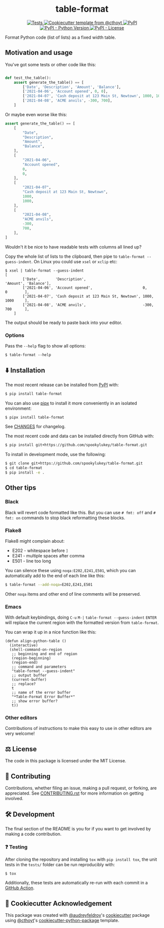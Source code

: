 <!--
<p align="center">
  <img src="docs/source/logo.png" height="150">
</p>
-->

<h1 align="center">
  table-format
</h1>

<p align="center">
    <a href="https://github.com/spookylukey/table-format/actions?query=workflow%3ATests">
        <img alt="Tests" src="https://github.com/spookylukey/table-format/workflows/Tests/badge.svg" />
    </a>
    <a href="https://github.com/cthoyt/cookiecutter-python-package">
        <img alt="Cookiecutter template from @cthoyt" src="https://img.shields.io/badge/Cookiecutter-python--package-yellow" />
    </a>
    <a href="https://pypi.org/project/table-format">
        <img alt="PyPI" src="https://img.shields.io/pypi/v/table-format" />
    </a>
    <a href="https://pypi.org/project/table-format">
        <img alt="PyPI - Python Version" src="https://img.shields.io/pypi/pyversions/table-format" />
    </a>
    <a href="https://github.com/spookylukey/table-format/blob/master/LICENSE">
        <img alt="PyPI - License" src="https://img.shields.io/pypi/l/table-format" />
    </a>
</p>

Format Python code (list of lists) as a fixed width table.

## Motivation and usage

You've got some tests or other code like this:
```python

def test_the_table():
    assert generate_the_table() == [
        ['Date', 'Description', 'Amount', 'Balance'],
        ['2021-04-06', 'Account opened', 0, 0],
        ['2021-04-07', 'Cash deposit at 123 Main St, Newtown', 1000, 1000],
        ['2021-04-08', 'ACME anvils', -300, 700],
    ]
```

Or maybe even worse like this:

```python
assert generate_the_table() == [
    [
        "Date",
        "Description",
        "Amount",
        "Balance",
    ],
    [
        "2021-04-06",
        "Account opened",
        0,
        0,
    ],
    [
        "2021-04-07",
        "Cash deposit at 123 Main St, Newtown",
        1000,
        1000,
    ],
    [
        "2021-04-08",
        "ACME anvils",
        -300,
        700,
    ],
]
```

Wouldn't it be nice to have readable tests with columns all lined up?

Copy the whole list of lists to the clipboard, then pipe to ``table-format
--guess-indent``. On Linux you could use `xsel` or `xclip` etc:

```shell
$ xsel | table-format --guess-indent
[
        ['Date',       'Description',                          'Amount', 'Balance'],
        ['2021-04-06', 'Account opened',                       0,        0        ],
        ['2021-04-07', 'Cash deposit at 123 Main St, Newtown', 1000,     1000     ],
        ['2021-04-08', 'ACME anvils',                          -300,     700      ],
    ]
```

The output should be ready to paste back into your editor.

### Options

Pass the `--help` flag to show all options:

```shell
$ table-format --help
```

## ⬇️ Installation

The most recent release can be installed from
[PyPI](https://pypi.org/project/table-format/) with:

```bash
$ pip install table-format
```

You can also use [pipx](https://pipxproject.github.io/pipx/) to install it more
conveniently in an isolated environment:

```bash
$ pipx install table-format
```
See [CHANGES](CHANGES.md) for changelog.

The most recent code and data can be installed directly from GitHub with:

```bash
$ pip install git+https://github.com/spookylukey/table-format.git
```

To install in development mode, use the following:

```bash
$ git clone git+https://github.com/spookylukey/table-format.git
$ cd table-format
$ pip install -e .
```

## Other tips

### Black

Black will revert code formatted like this. But you can use `# fmt: off` and `#
fmt: on` commands to stop black reformatting these blocks.

### Flake8

Flake8 might complain about:

- E202 - whitespace before `]`
- E241 - multiple spaces after comma
- E501 - line too long

You can silence these using `noqa:E202,E241,E501`, which you can automatically
add to the end of each line like this:

```bash
$ table-format --add-noqa=E202,E241,E501
```

Other ``noqa`` items and other end of line comments will be preserved.

### Emacs
With default keybindings, doing `C-u` `M-|` `table-format --guess-indent` `ENTER` will
replace the current region with the formatted version from `table-format`.

You can wrap it up in a nice function like this:

```elisp
(defun align-python-table ()
  (interactive)
  (shell-command-on-region
   ;; beginning and end of region
   (region-beginning)
   (region-end)
   ;; command and parameters
   "table-format --guess-indent"
   ;; output buffer
   (current-buffer)
   ;; replace?
   t
   ;; name of the error buffer
   "*Table-Format Error Buffer*"
   ;; show error buffer?
   t))
```

### Other editors

Contributions of instructions to make this easy to use in other editors are very
welcome!

## ⚖️ License

The code in this package is licensed under the MIT License.

## 🙏 Contributing
Contributions, whether filing an issue, making a pull request, or forking, are appreciated. See
[CONTRIBUTING.rst](https://github.com/spookylukey/table-format/blob/master/CONTRIBUTING.rst) for more information on getting
involved.

## 🛠️ Development

The final section of the README is you for if you want to get involved by making
a code contribution.

### ❓ Testing

After cloning the repository and installing `tox` with `pip install tox`, the
unit tests in the `tests/` folder can be run reproducibly with:

```shell
$ tox
```

Additionally, these tests are automatically re-run with each commit in a [GitHub
Action](https://github.com/spookylukey/table-format/actions?query=workflow%3ATests).

## 🍪 Cookiecutter Acknowledgement

This package was created with
[@audreyfeldroy](https://github.com/audreyfeldroy)'s
[cookiecutter](https://github.com/cookiecutter/cookiecutter) package using
[@cthoyt](https://github.com/cthoyt)'s
[cookiecutter-python-package](https://github.com/cthoyt/cookiecutter-python-package)
template.
